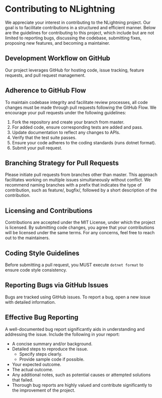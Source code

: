 # Contributing to NLightning

We appreciate your interest in contributing to the NLightning project. Our goal is to facilitate contributions in a structured and efficient manner. Below are the guidelines for contributing to this project, which include but are not limited to reporting bugs, discussing the codebase, submitting fixes, proposing new features, and becoming a maintainer.

## Development Workflow on GitHub

Our project leverages GitHub for hosting code, issue tracking, feature requests, and pull request management.

## Adherence to GitHub Flow

To maintain codebase integrity and facilitate review processes, all code changes must be made through pull requests following the GitHub Flow. We encourage your pull requests under the following guidelines:

1. Fork the repository and create your branch from master.
2. For added code, ensure corresponding tests are added and pass.
3. Update documentation to reflect any changes to APIs.
4. Verify that the test suite passes.
5. Ensure your code adheres to the coding standards (runs dotnet format).
6. Submit your pull request.

## Branching Strategy for Pull Requests

Please initiate pull requests from branches other than master. This approach facilitates working on multiple issues simultaneously without conflict. We recommend naming branches with a prefix that indicates the type of contribution, such as feature/, bugfix/, followed by a short description of the contribution.

## Licensing and Contributions

Contributions are accepted under the MIT License, under which the project is licensed. By submitting code changes, you agree that your contributions will be licensed under the same terms. For any concerns, feel free to reach out to the maintainers.

## Coding Style Guidelines

Before submitting a pull request, you MUST execute `dotnet format` to ensure code style consistency.

## Reporting Bugs via GitHub Issues

Bugs are tracked using GitHub issues. To report a bug, open a new issue with detailed information.

## Effective Bug Reporting

A well-documented bug report significantly aids in understanding and addressing the issue. Include the following in your report:

- A concise summary and/or background.
- Detailed steps to reproduce the issue.
    - Specify steps clearly.
    - Provide sample code if possible.
- Your expected outcome.
- The actual outcome.
- Any additional notes, such as potential causes or attempted solutions that failed.
- Thorough bug reports are highly valued and contribute significantly to the improvement of the project.